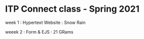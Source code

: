 # ITP Connect class - Spring 2021

week 1 : Hypertext Website : Snow Rain

weeek 2 : Form & EJS : 21 GRams
